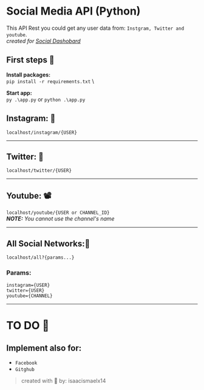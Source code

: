 # Social Media API (Python)

This API Rest you could get any user data from: `Instgram, Twitter and youtube`. \
_created for [Social Dashobard](https://github.com/isaacismaelx14/dashboard-react)_

## First steps 🦶
**Install packages:** \
`pip install -r requirements.txt` \

**Start app:** \
`py .\app.py` or `python .\app.py`
## Instagram: 📸
`localhost/instagram/{USER}`

------

## Twitter: 📖
`localhost/twitter/{USER}`

------

## Youtube: 📽
`localhost/youtube/{USER or CHANNEL_ID}` \
_**NOTE:** You cannot use the channel's name_

------

## All Social Networks:📱
`localhost/all?{params...}`
### Params: 
`instagram={USER}` \
`twitter={USER}` \
`youtube={CHANNEL}`

___

# TO DO 📃
## Implement also for:  
 - `Facebook`
 - `Gitghub` 

 > created with 💖 by: isaacismaelx14
